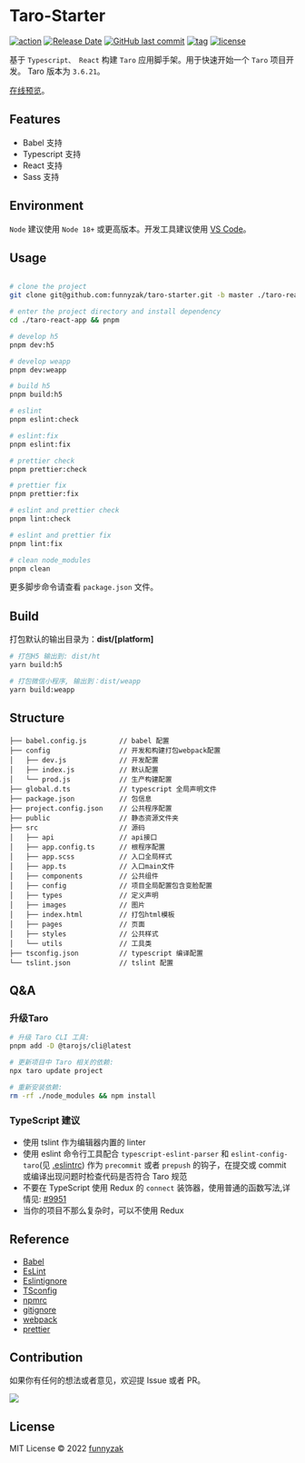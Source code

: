 # Taro-Starter

[![action][ci-image]][ci-url] [![Release Date][rle-image]][rle-url] [![GitHub last commit][last-commit-image]][repository-url] [![tag][tag-image]][rle-url] [![license][license-image]][repository-url]

 <!-- [![Sourcegraph][sg-image]][sg-url]  -->
<!-- [![GitHub repo size][repo-size-image]][repository-url]
 -->
[ci-image]: https://github.com/funnyzak/taro-starter/actions/workflows/ci.yml/badge.svg
[ci-url]: https://github.com/funnyzak/taro-starter/actions
[license-image]: https://img.shields.io/github/license/funnyzak/taro-starter.svg?style=flat-square
[repository-url]: https://github.com/funnyzak/taro-starter
[repo-size-image]: https://img.shields.io/github/repo-size/funnyzak/taro-starter
[commit-activity-image]: https://img.shields.io/github/commit-activity/m/funnyzak/taro-starter?style=flat-square
[last-commit-image]: https://img.shields.io/github/last-commit/funnyzak/taro-starter?style=flat-square&lable=commit
[rle-image]: https://img.shields.io/github/release-date/funnyzak/taro-starter.svg?label=release
[rle-url]: https://github.com/funnyzak/taro-starter/releases/latest
[sg-url]: https://sourcegraph.com/github.com/funnyzak/taro-starter
[sg-image]: https://img.shields.io/badge/view%20on-Sourcegraph-brightgreen.svg?style=flat-square
[tag-image]: https://img.shields.io/github/tag/funnyzak/taro-starter.svg

基于 `Typescript、 React` 构建 `Taro` 应用脚手架。用于快速开始一个 `Taro` 项目开发。 Taro 版本为 `3.6.21`。

[在线预览](https://funnyzak.github.io/taro-starter/)。

## Features

- Babel 支持
- Typescript 支持
- React 支持
- Sass 支持

## Environment

`Node` 建议使用 `Node 18+` 或更高版本。开发工具建议使用 [VS Code](https://code.visualstudio.com/)。

## Usage

```bash

# clone the project
git clone git@github.com:funnyzak/taro-starter.git -b master ./taro-react-app

# enter the project directory and install dependency
cd ./taro-react-app && pnpm

# develop h5
pnpm dev:h5

# develop weapp
pnpm dev:weapp

# build h5
pnpm build:h5

# eslint
pnpm eslint:check

# eslint:fix
pnpm eslint:fix

# prettier check
pnpm prettier:check

# prettier fix
pnpm prettier:fix

# eslint and prettier check
pnpm lint:check

# eslint and prettier fix
pnpm lint:fix

# clean node_modules
pnpm clean
```

更多脚步命令请查看 `package.json` 文件。

## Build

打包默认的输出目录为：**dist/[platform]**

```bash
# 打包H5 输出到: dist/ht
yarn build:h5

# 打包微信小程序, 输出到：dist/weapp
yarn build:weapp
```

## Structure

    ├── babel.config.js        // babel 配置
    ├── config                 // 开发和构建打包webpack配置
    │   ├── dev.js             // 开发配置
    │   ├── index.js           // 默认配置
    │   └── prod.js            // 生产构建配置
    ├── global.d.ts            // typescript 全局声明文件
    ├── package.json           // 包信息
    ├── project.config.json    // 公共程序配置
    ├── public                 // 静态资源文件夹
    ├── src                    // 源码
    │   ├── api                // api接口
    │   ├── app.config.ts      // 根程序配置
    │   ├── app.scss           // 入口全局样式
    │   ├── app.ts             // 入口main文件
    │   ├── components         // 公共组件
    │   ├── config             // 项目全局配置包含变脸配置
    │   ├── types              // 定义声明
    │   ├── images             // 图片
    │   ├── index.html         // 打包html模板
    │   ├── pages              // 页面
    │   ├── styles             // 公共样式
    │   └── utils              // 工具类
    ├── tsconfig.json          // typescript 编译配置
    └── tslint.json            // tslint 配置

## Q&A

### 升级Taro

```bash
# 升级 Taro CLI 工具:
pnpm add -D @tarojs/cli@latest

# 更新项目中 Taro 相关的依赖:
npx taro update project

# 重新安装依赖:
rm -rf ./node_modules && npm install
```

### TypeScript 建议

- 使用 tslint 作为编辑器内置的 linter
- 使用 eslint 命令行工具配合 `typescript-eslint-parser` 和 `eslint-config-taro`(见 [.eslintrc](./eslintrc)) 作为 `precommit` 或者 `prepush` 的钩子，在提交或 commit 或编译出现问题时检查代码是否符合 Taro 规范
- 不要在 TypeScript 使用 Redux 的 `connect` 装饰器，使用普通的函数写法,详情见: [#9951](https://github.com/DefinitelyTyped/DefinitelyTyped/issues/9951)
- 当你的项目不那么复杂时，可以不使用 Redux

## Reference

- [Babel](https://babel.docschina.org/docs/en/7.0.0/configuration/)
- [EsLint](https://eslint.org/docs/user-guide/configuring/)
- [Eslintignore](https://eslint.org/docs/user-guide/configuring/ignoring-code#the-eslintignore-file)
- [TSconfig](https://www.typescriptlang.org/tsconfig/)
- [npmrc](https://docs.npmjs.com/cli/v7/configuring-npm/npmrc)
- [gitignore](https://git-scm.com/docs/gitignore)
- [webpack](https://webpack.docschina.org/guides/getting-started/)
- [prettier](https://prettier.io/docs/en/index.html)

## Contribution

如果你有任何的想法或者意见，欢迎提 Issue 或者 PR。

<a href="https://github.com/funnyzak/taro-starter/graphs/contributors">
  <img src="https://contrib.rocks/image?repo=funnyzak/taro-starter" />
</a>

## License

MIT License © 2022 [funnyzak](https://github.com/funnyzak)
